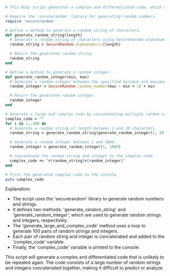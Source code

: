 ```ruby
# This Ruby script generates a complex and differentiated code, which will hardly be repeated again.

# Require the 'securerandom' library for generating random numbers.
require 'securerandom'

# Define a method to generate a random string of characters.
def generate_random_string(length)
  # Generate a random string of characters using SecureRandom.alphanumeric.
  random_string = SecureRandom.alphanumeric(length)

  # Return the generated random string.
  random_string
end

# Define a method to generate a random integer.
def generate_random_integer(min, max)
  # Generate a random integer between the specified minimum and maximum values using SecureRandom.random_number.
  random_integer = SecureRandom.random_number(max - min + 1) + min

  # Return the generated random integer.
  random_integer
end

# Generate a large and complex code by concatenating multiple random strings and integers.
complex_code = ""
for i in 1..100 do
  # Generate a random string of length between 1 and 20 characters.
  random_string = generate_random_string(generate_random_integer(1, 20))

  # Generate a random integer between 1 and 1000.
  random_integer = generate_random_integer(1, 1000)

  # Concatenate the random string and integer to the complex code.
  complex_code += "#{random_string}#{random_integer}"
end

# Print the generated complex code to the console.
puts complex_code
```

Explanation:

* The script uses the 'securerandom' library to generate random numbers and strings.
* It defines two methods: 'generate_random_string' and 'generate_random_integer', which are used to generate random strings and integers, respectively.
* The 'generate_large_and_complex_code' method uses a loop to generate 100 pairs of random strings and integers.
* Each pair of random string and integer is concatenated and added to the 'complex_code' variable.
* Finally, the 'complex_code' variable is printed to the console.

This script will generate a complex and differentiated code that is unlikely to be repeated again. The code consists of a large number of random strings and integers concatenated together, making it difficult to predict or analyze.